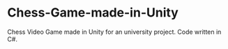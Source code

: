 # Chess-Game-made-in-Unity
Chess Video Game made in Unity for an university project. Code written in C#.
